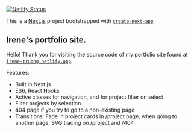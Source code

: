 [![Netlify Status](https://api.netlify.com/api/v1/badges/51dad565-c1df-4448-9e7e-3d8d1239cbd3/deploy-status)](https://app.netlify.com/sites/irene-truong/deploys)

This is a [Next.js](https://nextjs.org/) project bootstrapped with [`create-next-app`](https://github.com/vercel/next.js/tree/canary/packages/create-next-app).

## Irene's portfolio site.

Hello! Thank you for visiting the source code of my portfolio site found at [`irene-truong.netlify.app`](irene-truong.netlify.app).

Features:

- Built in Next.js
- ES6, React Hooks
- Active classes for navigation, and for project filter on select
- Filter projects by selection
- 404 page if you try to go to a non-existing page
- Transitions: Fade in project cards in /project page, when going to another page, SVG tracing on /project and /404
